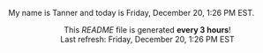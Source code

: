 My name is Tanner and today is Friday, December 20, 1:26 PM EST.

<p align="center">This <i>README</i> file is generated <b>every 3 hours</b>!</br>Last refresh: Friday, December 20, 1:26 PM EST<br /></p>

